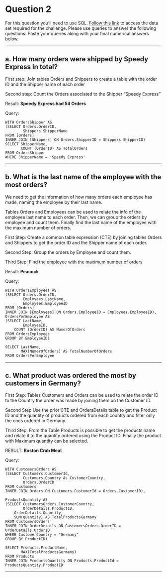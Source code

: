 # Question 2

For this question you’ll need to use SQL. [Follow this
link](https://www.w3schools.com/SQL/TRYSQL.ASP?FILENAME=TRYSQL_SELECT_ALL)
to access the data set required for the challenge. Please use queries to
answer the following questions. Paste your queries along with your final
numerical answers below.

------------------------------------------------------------------------

## a. How many orders were shipped by Speedy Express in total?

First step: 
Join tables Orders and Shippers to create a table with the order ID and the Shipper name of each order

Second step:
Count the Orders associated to the Shipper “Speedy Express”

Result: **Speedy Express had 54 Orders**

Query:


	WITH OrdersShipper AS
	(SELECT Orders.OrderID,
	        Shippers.ShipperName
	FROM [Orders]
	INNER JOIN [Shippers] ON Orders.ShipperID = Shippers.ShipperID)
	SELECT ShipperName, 
	       COUNT (OrderID) AS TotalOrders
	FROM OrdersShipper
	WHERE ShipperName = 'Speedy Express'




------------------------------------------------------------------------

## b. What is the last name of the employee with the most orders?

We need to get the information of how many orders each employee has made, naming the employee by their last name.

Tables Orders and Employees can be used to relate the info of the employee last name to each order. Then, we can group the orders by employee and count them. Finally find the last name of the employee with the maximum number of orders.

First Step:
Create a common table expression (CTE) by joining tables Orders and Shippers to get the order ID and the Shipper name of each order.

Second Step:
Group the orders by Employee and count them.

Third Step:
Find the employee with the maximum number of orders

Result: **Peacock** 

Query:

	WITH OrdersEmployees AS
	(SELECT Orders.OrderID,
        	Employees.LastName,
        	Employees.EmployeeID
	FROM [Orders]
	INNER JOIN [Employees] ON Orders.EmployeeID = Employees.EmployeeID),
	OrdersPerEmployee AS
	(SELECT LastName,
	        EmployeeID,
    	COUNT (OrderID) AS NumerOfOrders
	FROM OrdersEmployees
	GROUP BY EmployeeID)
    	
	SELECT LastName,
	       MAX(NumerOfOrders) AS TotalNumberOfOrders
	FROM OrdersPerEmployee

------------------------------------------------------------------------

## c. What product was ordered the most by customers in Germany?

First Step:
Tables Customers and Orders can be used to relate the order ID to the Country the order was made by joining them on the Customer ID. 

Second Step
Use the prior CTE and OrdersDetails table to get the Product ID and the quantity of products ordered from each country and filter only the ones ordered in Germany.

Third Step:
From the Table Products is possible to get the products name and relate it to the quantity ordered using the Product ID. Finally the product with Maximum quantity can be selected.

RESULT:  **Boston Crab Meat**

Query:


	WITH CustomersOrders AS
	(SELECT Customers.CustomerId,
    		Customers.Country As CustomerCountry,
      		Orders.OrderID
	FROM Customers
	INNER JOIN Orders ON Customers.CustomerId = Orders.CustomerID),
    
	ProductsQuantity AS
	(SELECT CustomersOrders.CustomerCountry,
	        OrderDetails.ProductID,
       	OrderDetails.Quantity,
       	SUM(Quantity) AS TotalProductsGermany
	FROM CustomersOrders
	INNER JOIN OrderDetails ON CustomersOrders.OrderID = OrderDetails.OrderID
	WHERE CustomerCountry = "Germany"
	GROUP BY ProductID)
        
	SELECT Products.ProductName,
	       MAX(TotalProductsGermany)
	FROM Products
	INNER JOIN ProductsQuantity ON Products.ProductId = ProductsQuantity.ProductID






------------------------------------------------------------------------
